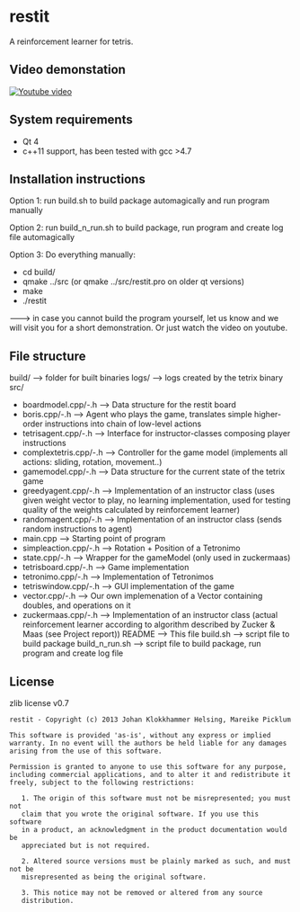 restit
======

A reinforcement learner for tetris.


Video demonstation
------------------

[![Youtube video](http://img.youtube.com/vi/DXgtzFiRHdc/0.jpg)](http://www.youtube.com/watch?v=DXgtzFiRHdc)


System requirements
-------------------

* Qt 4
* c++11 support, has been tested with gcc >4.7


Installation instructions
-------------------------

Option 1:
run build.sh to build package automagically and run program manually

Option 2:
run build_n_run.sh to build package, run program and create log file automagically

Option 3:
Do everything manually:

* cd build/
* qmake ../src (or qmake ../src/restit.pro on older qt versions)
* make
* ./restit

---> in case you cannot build the program yourself, let us know and we will visit you for a short demonstration. Or just watch the video on youtube.


File structure
--------------

build/                      --> folder for built binaries
logs/                       --> logs created by the tetrix binary
src/
  * boardmodel.cpp/-.h      --> Data structure for the restit board
  * boris.cpp/-.h           --> Agent who plays the game, translates simple higher-order instructions into chain of low-level actions
  * tetrisagent.cpp/-.h     --> Interface for instructor-classes composing player instructions
  * complextetris.cpp/-.h   --> Controller for the game model (implements all actions: sliding, rotation, movement..)
  * gamemodel.cpp/-.h       --> Data structure for the current state of the tetrix game
  * greedyagent.cpp/-.h      --> Implementation of an instructor class (uses given weight vector to play, no learning implementation, used for testing quality of the weights calculated by reinforcement learner)
  * randomagent.cpp/-.h        --> Implementation of an instructor class (sends random instructions to agent)
  * main.cpp                --> Starting point of program
  * simpleaction.cpp/-.h    --> Rotation + Position of a Tetronimo
  * state.cpp/-.h           --> Wrapper for the gameModel (only used in zuckermaas)
  * tetrisboard.cpp/-.h     --> Game implementation
  * tetronimo.cpp/-.h     --> Implementation of Tetronimos
  * tetriswindow.cpp/-.h    --> GUI implementation of the game
  * vector.cpp/-.h          --> Our own implemenation of a Vector containing doubles, and operations on it
  * zuckermaas.cpp/-.h     --> Implementation of an instructor class (actual reinforcement learner according to algorithm described by Zucker & Maas (see Project report))
README                      --> This file
build.sh                    --> script file to build package
build_n_run.sh              --> script file to build package, run program and create log file


License
-------

zlib license v0.7

    restit - Copyright (c) 2013 Johan Klokkhammer Helsing, Mareike Picklum

    This software is provided 'as-is', without any express or implied
    warranty. In no event will the authors be held liable for any damages
    arising from the use of this software.

    Permission is granted to anyone to use this software for any purpose,
    including commercial applications, and to alter it and redistribute it
    freely, subject to the following restrictions:

       1. The origin of this software must not be misrepresented; you must not
       claim that you wrote the original software. If you use this software
       in a product, an acknowledgment in the product documentation would be
       appreciated but is not required.

       2. Altered source versions must be plainly marked as such, and must not be
       misrepresented as being the original software.

       3. This notice may not be removed or altered from any source
       distribution.
